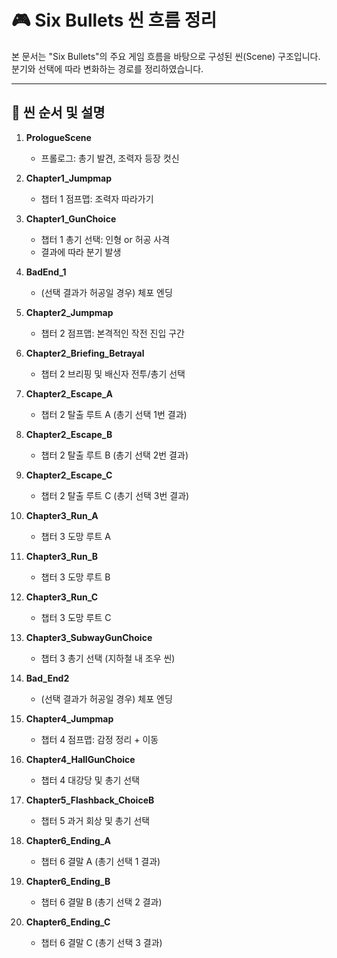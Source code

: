 
# 🎮 Six Bullets 씬 흐름 정리

본 문서는 "Six Bullets"의 주요 게임 흐름을 바탕으로 구성된 씬(Scene) 구조입니다. 분기와 선택에 따라 변화하는 경로를 정리하였습니다.

---

## 📍 씬 순서 및 설명

1. **PrologueScene**
   - 프롤로그: 총기 발견, 조력자 등장 컷신

2. **Chapter1_Jumpmap**
   - 챕터 1 점프맵: 조력자 따라가기

3. **Chapter1_GunChoice**
   - 챕터 1 총기 선택: 인형 or 허공 사격
   - 결과에 따라 분기 발생

4. **BadEnd_1**
   - (선택 결과가 허공일 경우) 체포 엔딩

5. **Chapter2_Jumpmap**
   - 챕터 2 점프맵: 본격적인 작전 진입 구간

6. **Chapter2_Briefing_Betrayal**
   - 챕터 2 브리핑 및 배신자 전투/총기 선택

7. **Chapter2_Escape_A**
   - 챕터 2 탈출 루트 A (총기 선택 1번 결과)

8. **Chapter2_Escape_B**
   - 챕터 2 탈출 루트 B (총기 선택 2번 결과)

9. **Chapter2_Escape_C**
   - 챕터 2 탈출 루트 C (총기 선택 3번 결과)

10. **Chapter3_Run_A**
    - 챕터 3 도망 루트 A

11. **Chapter3_Run_B**
    - 챕터 3 도망 루트 B

12. **Chapter3_Run_C**
    - 챕터 3 도망 루트 C

13. **Chapter3_SubwayGunChoice**
    - 챕터 3 총기 선택 (지하철 내 조우 씬)

14. **Bad_End2**
    - (선택 결과가 허공일 경우) 체포 엔딩

15. **Chapter4_Jumpmap**
    - 챕터 4 점프맵: 감정 정리 + 이동

16. **Chapter4_HallGunChoice**
    - 챕터 4 대강당 및 총기 선택

17. **Chapter5_Flashback_ChoiceB**
    - 챕터 5 과거 회상 및 총기 선택

18. **Chapter6_Ending_A**
    - 챕터 6 결말 A (총기 선택 1 결과)

19. **Chapter6_Ending_B**
    - 챕터 6 결말 B (총기 선택 2 결과)

20. **Chapter6_Ending_C**
    - 챕터 6 결말 C (총기 선택 3 결과)
